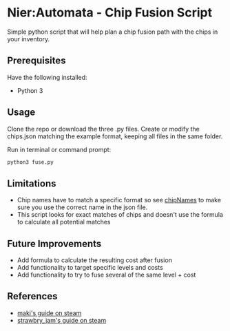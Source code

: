# Nier:Automata - Chip Fusion Script
Simple python script that will help plan a chip fusion path with the chips in your inventory.

## Prerequisites
Have the following installed:
- Python 3

## Usage
Clone the repo or download the three .py files.
Create or modify the chips.json matching the example format, keeping all files in the same folder.

Run in terminal or command prompt:
```bash
python3 fuse.py
```

## Limitations
- Chip names have to match a specific format so see [chipNames](chipNames.md) to make sure you use the correct name in the json file.
- This script looks for exact matches of chips and doesn't use the formula to calculate all potential matches

## Future Improvements
- Add formula to calculate the resulting cost after fusion
- Add functionality to target specific levels and costs
- Add functionality to try to fuse several of the same level + cost


## References
- [maki's guide on steam](https://steamcommunity.com/sharedfiles/filedetails/?id=2486382617)
- [strawbry_jam's guide on steam](https://steamcommunity.com/sharedfiles/filedetails/?id=2918340521)

